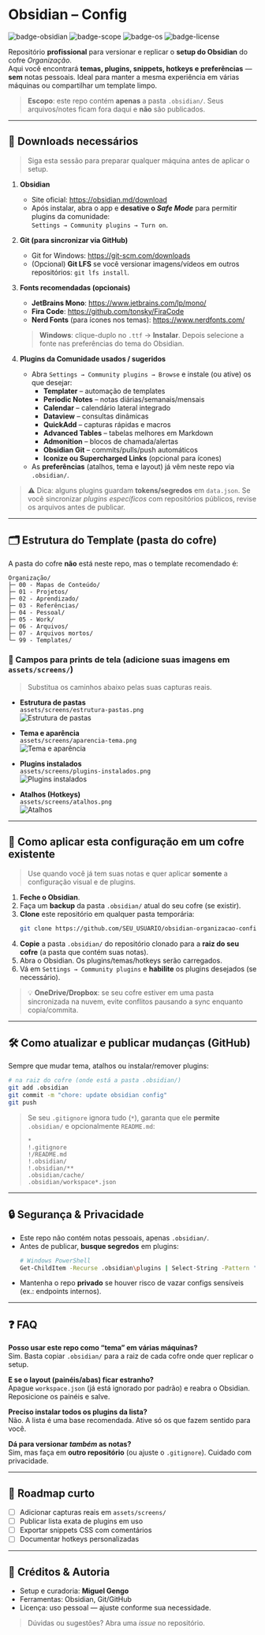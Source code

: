 # Obsidian – Config 

![badge-obsidian](https://img.shields.io/badge/Obsidian-Config-7c3aed?logo=obsidian&logoColor=white)
![badge-scope](https://img.shields.io/badge/Escopo-.obsidian%2F%20apenas-brightgreen)
![badge-os](https://img.shields.io/badge/SO-Windows%20%7C%20Linux%20%7C%20macOS-blue)
![badge-license](https://img.shields.io/badge/Uso-Pessoal-informational)

Repositório **profissional** para versionar e replicar o **setup do Obsidian** do cofre _Organização_.  
Aqui você encontrará **temas, plugins, snippets, hotkeys e preferências** — **sem** notas pessoais. Ideal para manter a mesma experiência em várias máquinas ou compartilhar um template limpo.

> **Escopo**: este repo contém **apenas** a pasta `.obsidian/`. Seus arquivos/notes ficam fora daqui e **não** são publicados.

---

## 🔧 Downloads necessários

> Siga esta sessão para preparar qualquer máquina antes de aplicar o setup.

1. **Obsidian**
   - Site oficial: <https://obsidian.md/download>
   - Após instalar, abra o app e **desative o _Safe Mode_** para permitir plugins da comunidade:  
     `Settings → Community plugins → Turn on`.

2. **Git (para sincronizar via GitHub)**
   - Git for Windows: <https://git-scm.com/downloads>
   - (Opcional) **Git LFS** se você versionar imagens/vídeos em outros repositórios: `git lfs install`.

3. **Fonts recomendadas (opcionais)**
   - **JetBrains Mono**: <https://www.jetbrains.com/lp/mono/>  
   - **Fira Code**: <https://github.com/tonsky/FiraCode>  
   - **Nerd Fonts** (para ícones nos temas): <https://www.nerdfonts.com/>  
   > **Windows**: clique-duplo no `.ttf` → **Instalar**. Depois selecione a fonte nas preferências do tema do Obsidian.

4. **Plugins da Comunidade usados / sugeridos**
   - Abra `Settings → Community plugins → Browse` e instale (ou ative) os que desejar:
     - **Templater** – automação de templates
     - **Periodic Notes** – notas diárias/semanais/mensais
     - **Calendar** – calendário lateral integrado
     - **Dataview** – consultas dinâmicas
     - **QuickAdd** – capturas rápidas e macros
     - **Advanced Tables** – tabelas melhores em Markdown
     - **Admonition** – blocos de chamada/alertas
     - **Obsidian Git** – commits/pulls/push automáticos
     - **Iconize ou Supercharged Links** (opcional para ícones)
   - As **preferências** (atalhos, tema e layout) já vêm neste repo via `.obsidian/`.

> ⚠️ Dica: alguns plugins guardam **tokens/segredos** em `data.json`. Se você sincronizar _plugins específicos_ com repositórios públicos, revise os arquivos antes de publicar.

---

## 🗂️ Estrutura do **Template** (pasta do cofre)

A pasta do cofre **não** está neste repo, mas o template recomendado é:

```
Organização/
├─ 00 - Mapas de Conteúdo/
├─ 01 - Projetos/
├─ 02 - Aprendizado/
├─ 03 - Referências/
├─ 04 - Pessoal/
├─ 05 - Work/
├─ 06 - Arquivos/
├─ 07 - Arquivos mortos/
└─ 99 - Templates/
```

### 📸 Campos para **prints de tela** (adicione suas imagens em `assets/screens/`)
> Substitua os caminhos abaixo pelas suas capturas reais.

- **Estrutura de pastas**  
  `assets/screens/estrutura-pastas.png`  
  ![Estrutura de pastas](assets/screens/estrutura-pastas.png)

- **Tema e aparência**  
  `assets/screens/aparencia-tema.png`  
  ![Tema e aparência](assets/screens/aparencia-tema.png)

- **Plugins instalados**  
  `assets/screens/plugins-instalados.png`  
  ![Plugins instalados](assets/screens/plugins-instalados.png)

- **Atalhos (Hotkeys)**  
  `assets/screens/atalhos.png`  
  ![Atalhos](assets/screens/atalhos.png)

---

## 🚀 Como **aplicar** esta configuração em um cofre existente

> Use quando você já tem suas notas e quer aplicar **somente** a configuração visual e de plugins.

1. **Feche o Obsidian**.
2. Faça um **backup** da pasta `.obsidian/` atual do seu cofre (se existir).
3. **Clone** este repositório em qualquer pasta temporária:
   ```bash
   git clone https://github.com/SEU_USUARIO/obsidian-organizacao-config.git
   ```
4. **Copie** a pasta `.obsidian/` do repositório clonado para a **raiz do seu cofre** (a pasta que contém suas notas).
5. Abra o Obsidian. Os plugins/temas/hotkeys serão carregados.
6. Vá em `Settings → Community plugins` e **habilite** os plugins desejados (se necessário).

> 💡 **OneDrive/Dropbox**: se seu cofre estiver em uma pasta sincronizada na nuvem, evite conflitos pausando a sync enquanto copia/commita.

---

## 🛠️ Como **atualizar e publicar** mudanças (GitHub)

Sempre que mudar tema, atalhos ou instalar/remover plugins:

```bash
# na raiz do cofre (onde está a pasta .obsidian/)
git add .obsidian
git commit -m "chore: update obsidian config"
git push
```

> Se seu `.gitignore` ignora tudo (`*`), garanta que ele **permite** `.obsidian/` e opcionalmente `README.md`:
>
> ```gitignore
> *
> !.gitignore
> !/README.md
> !.obsidian/
> !.obsidian/**
> .obsidian/cache/
> .obsidian/workspace*.json
> ```

---

## 🔒 Segurança & Privacidade

- Este repo não contém notas pessoais, apenas `.obsidian/`.
- Antes de publicar, **busque segredos** em plugins:
  ```bash
  # Windows PowerShell
  Get-ChildItem -Recurse .obsidian\plugins | Select-String -Pattern 'token|api_key|secret'
  ```
- Mantenha o repo **privado** se houver risco de vazar configs sensíveis (ex.: endpoints internos).

---

## ❓ FAQ

**Posso usar este repo como “tema” em várias máquinas?**  
Sim. Basta copiar `.obsidian/` para a raiz de cada cofre onde quer replicar o setup.

**E se o layout (painéis/abas) ficar estranho?**  
Apague `workspace.json` (já está ignorado por padrão) e reabra o Obsidian. Reposicione os painéis e salve.

**Preciso instalar todos os plugins da lista?**  
Não. A lista é uma base recomendada. Ative só os que fazem sentido para você.

**Dá para versionar _também_ as notas?**  
Sim, mas faça em **outro repositório** (ou ajuste o `.gitignore`). Cuidado com privacidade.

---

## 🧭 Roadmap curto
- [ ] Adicionar capturas reais em `assets/screens/`
- [ ] Publicar lista exata de plugins em uso
- [ ] Exportar snippets CSS com comentários
- [ ] Documentar hotkeys personalizadas

---

## 🤝 Créditos & Autoria

- Setup e curadoria: **Miguel Gengo**  
- Ferramentas: Obsidian, Git/GitHub  
- Licença: uso pessoal — ajuste conforme sua necessidade.

> Dúvidas ou sugestões? Abra uma _issue_ no repositório.
